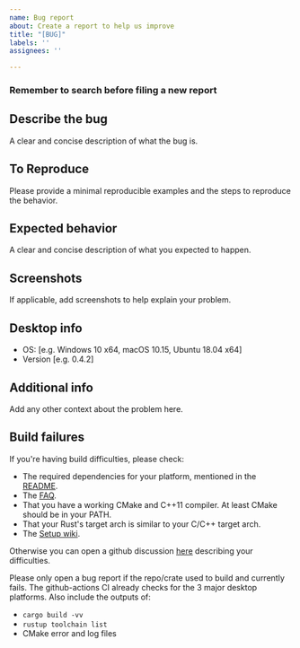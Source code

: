 ```yaml
---
name: Bug report
about: Create a report to help us improve
title: "[BUG]"
labels: ''
assignees: ''

---
```


### Remember to search before filing a new report

## Describe the bug
A clear and concise description of what the bug is.

## To Reproduce
Please provide a minimal reproducible examples and the steps to reproduce the behavior.

## Expected behavior
A clear and concise description of what you expected to happen.

## Screenshots
If applicable, add screenshots to help explain your problem.

## Desktop info
 - OS: [e.g. Windows 10 x64, macOS 10.15, Ubuntu 18.04 x64]
 - Version [e.g. 0.4.2]

## Additional info
Add any other context about the problem here.

## Build failures
If you're having build difficulties, please check:
- The required dependencies for your platform, mentioned in the [README](https://github.com/fltk-rs/fltk-rs#dependencies).
- The [FAQ](https://github.com/fltk-rs/fltk-rs/blob/master/FAQ.md). 
- That you have a working CMake and C++11 compiler. At least CMake should be in your PATH. 
- That your Rust's target arch is similar to your C/C++ target arch. 
- The [Setup wiki](https://github.com/fltk-rs/fltk-rs/wiki/Setup). 

Otherwise you can open a github discussion [here](https://github.com/fltk-rs/fltk-rs/discussions) describing your difficulties.

Please only open a bug report if the repo/crate used to build and currently fails. The github-actions CI already checks for the 3 major desktop platforms. Also include the outputs of:
 - `cargo build -vv`
 - `rustup toolchain list`
 - CMake error and log files
